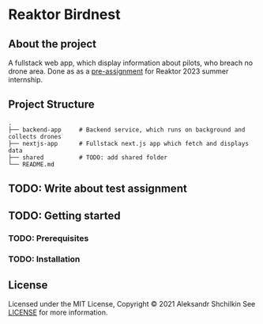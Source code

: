 # Reaktor Birdnest

## About the project
A fullstack web app, which display information about pilots, who breach no drone area.
Done as as a [pre-assignment](https://assignments.reaktor.com/birdnest/) for Reaktor 2023 summer internship.

## Project Structure
    .
    ├── backend-app     # Backend service, which runs on background and collects drones
    ├── nextjs-app      # Fullstack next.js app which fetch and displays data
    ├── shared          # TODO: add shared folder
    └── README.md

## TODO: Write about test assignment

## TODO: Getting started

### TODO: Prerequisites

### TODO: Installation

## License
Licensed under the MIT License, Copyright © 2021 Aleksandr Shchilkin
See [LICENSE](./LICENSE) for more information.